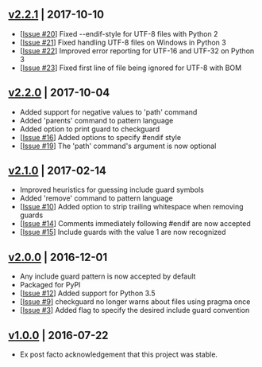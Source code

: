 ## [v2.2.1] | 2017-10-10
- [[Issue #20]] Fixed --endif-style for UTF-8 files with Python 2
- [[Issue #21]] Fixed handling UTF-8 files on Windows in Python 3
- [[Issue #22]] Improved error reporting for UTF-16 and UTF-32 on Python 3
- [[Issue #23]] Fixed first line of file being ignored for UTF-8 with BOM

## [v2.2.0] | 2017-10-04
- Added support for negative values to 'path' command
- Added 'parents' command to pattern language
- Added option to print guard to checkguard
- [[Issue #16]] Added options to specify #endif style
- [[Issue #19]] The 'path' command's argument is now optional

## [v2.1.0] | 2017-02-14
- Improved heuristics for guessing include guard symbols
- Added 'remove' command to pattern language
- [[Issue #10]] Added option to strip trailing whitespace when removing guards
- [[Issue #14]] Comments immediately following #endif are now accepted
- [[Issue #15]] Include guards with the value 1 are now recognized

## [v2.0.0] | 2016-12-01
- Any include guard pattern is now accepted by default
- Packaged for PyPI
- [[Issue #12]] Added support for Python 3.5
- [[Issue #9]] checkguard no longer warns about files using pragma once
- [[Issue #3]] Added flag to specify the desired include guard convention

## [v1.0.0] | 2016-07-22
- Ex post facto acknowledgement that this project was stable.

[v2.2.1]: https://github.com/cgmb/guardonce/compare/v2.2.0...v2.2.1
[v2.2.0]: https://github.com/cgmb/guardonce/compare/v2.1.0...v2.2.0
[v2.1.0]: https://github.com/cgmb/guardonce/compare/v2.0.0...v2.1.0
[v2.0.0]: https://github.com/cgmb/guardonce/compare/v1.0.0...v2.0.0
[v1.0.0]: https://github.com/cgmb/guardonce/commits/v1.0.0
[Issue #3]: https://github.com/cgmb/guardonce/issues/3
[Issue #9]: https://github.com/cgmb/guardonce/issues/9
[Issue #10]: https://github.com/cgmb/guardonce/issues/10
[Issue #12]: https://github.com/cgmb/guardonce/issues/12
[Issue #14]: https://github.com/cgmb/guardonce/issues/14
[Issue #15]: https://github.com/cgmb/guardonce/issues/15
[Issue #16]: https://github.com/cgmb/guardonce/issues/16
[Issue #19]: https://github.com/cgmb/guardonce/issues/19
[Issue #20]: https://github.com/cgmb/guardonce/issues/20
[Issue #21]: https://github.com/cgmb/guardonce/issues/21
[Issue #22]: https://github.com/cgmb/guardonce/issues/22
[Issue #23]: https://github.com/cgmb/guardonce/issues/23
